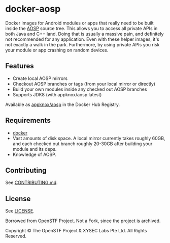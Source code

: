 # docker-aosp

Docker images for Android modules or apps that really need to be built inside the [AOSP](https://source.android.com/) source tree. This allows you to access all private APIs in both Java and C++ land. Doing that is usually a massive pain, and definitely not recommended for any application. Even with these helper images, it's not exactly a walk in the park. Furthermore, by using private APIs you risk your module or app crashing on random devices.
## Features

* Create local AOSP mirrors
* Checkout AOSP branches or tags (from your local mirror or directly)
* Build your own modules inside any checked out AOSP branches
* Supports JDK8 (with appknox/aosp:latest)

Available as [appknox/aosp](https://registry.hub.docker.com/u/openstf/aosp/) in the Docker Hub Registry.

## Requirements

* [docker](https://www.docker.com/)
* Vast amounts of disk space. A local mirror currently takes roughly 60GB, and each checked out branch roughly 20-30GB after building your module and its deps.
* Knowledge of AOSP.
## Contributing

See [CONTRIBUTING.md](CONTRIBUTING.md).

## License

See [LICENSE](LICENSE).

Borrowed from OpenSTF Project. Not a Fork, since the project is archived.

Copyright © The OpenSTF Project & XYSEC Labs Pte Ltd. All Rights Reserved.
